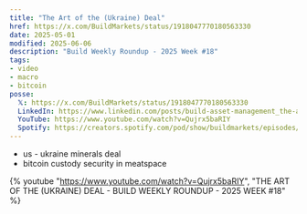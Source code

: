 ```yaml
---
title: "The Art of the (Ukraine) Deal"
href: https://x.com/BuildMarkets/status/1918047770180563330
date: 2025-05-01
modified: 2025-06-06
description: "Build Weekly Roundup - 2025 Week #18"
tags:
- video
- macro
- bitcoin
posse:
  𝕏: https://x.com/BuildMarkets/status/1918047770180563330
  LinkedIn: https://www.linkedin.com/posts/build-asset-management_the-art-of-the-ukraine-deal-build-weekly-ugcPost-7323754622823620608-o_3h
  YouTube: https://www.youtube.com/watch?v=Qujrx5baRIY
  Spotify: https://creators.spotify.com/pod/show/buildmarkets/episodes/THE-ART-OF-THE-UKRAINE-DEAL---BUILD-WEEKLY-ROUNDUP---2025-WEEK-18-e32jdle
---
```


- us - ukraine minerals deal
- bitcoin custody security in meatspace

{% youtube "https://www.youtube.com/watch?v=Qujrx5baRIY", "THE ART OF THE (UKRAINE) DEAL - BUILD WEEKLY ROUNDUP - 2025 WEEK #18" %}
